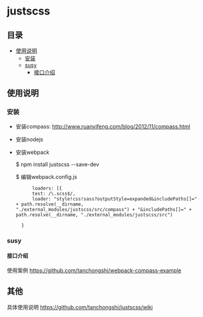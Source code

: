 # justscss

## 目录

* [使用说明](#使用说明)
  * [安装](#安装)
  * [susy](#susy)
  	* [接口介绍](#接口介绍)

<a name="使用说明"></a>
## 使用说明

<a name="安装"></a>
### 安装

* 安装compass: <http://www.ruanyifeng.com/blog/2012/11/compass.html>

* 安装nodejs

* 安装webpack

	
	$ npm install justscss --save-dev
	
								

	$ 编辑webpack.config.js
	
			loaders: [{
            test: /\.scss$/,
            loader: "style!css!sass?outputStyle=expanded&includePaths[]=" + path.resolve(__dirname, "./external_modules/justscss/src/compass") + "&includePaths[]=" + path.resolve(__dirname, "./external_modules/justscss/src")

        }			

	
<a name="susy"></a>
### susy

<a name="接口介绍"></a>
#### 接口介绍

使用案例
https://github.com/tanchongshi/webpack-compass-example


## 其他

具体使用说明
https://github.com/tanchongshi/justscss/wiki



